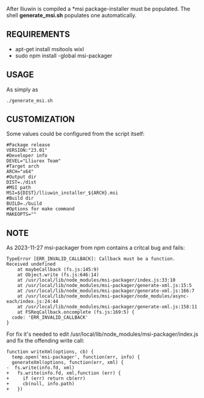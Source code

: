 After lliuwin is compiled a *msi package-installer must be populated.
The shell __generate_msi.sh__ populates one automatically. 

## REQUIREMENTS
 - apt-get install msitools wixl
 - sudo npm install -global msi-packager

## USAGE
As simply as
```
./generate_msi.sh
```

## CUSTOMIZATION
Some values could be configured from the script itself:
```
#Package release
VERSION:"23.01"
#Developer info
DEVEL="Lliurex Team"
#Target arch
ARCH="x64"
#Output dir
DIST=./dist
#MSI path
MSI=${DIST}/lliuwin_installer_${ARCH}.msi
#Build dir
BUILD=./build
#Options for make command
MAKEOPTS=""
```
## NOTE
As 2023-11-27 msi-packager from npm contains a critcal bug and fails:
```
TypeError [ERR_INVALID_CALLBACK]: Callback must be a function. Received undefined
    at maybeCallback (fs.js:145:9)
    at Object.write (fs.js:646:14)
    at /usr/local/lib/node_modules/msi-packager/index.js:33:10
    at /usr/local/lib/node_modules/msi-packager/generate-xml.js:15:5
    at /usr/local/lib/node_modules/msi-packager/generate-xml.js:166:7
    at /usr/local/lib/node_modules/msi-packager/node_modules/async-each/index.js:24:44
    at /usr/local/lib/node_modules/msi-packager/generate-xml.js:158:11
    at FSReqCallback.oncomplete (fs.js:169:5) {
  code: 'ERR_INVALID_CALLBACK'
}
```

For fix it's needed to edit /usr/local/lib/node_modules/msi-packager/index.js and fix the offending write call:

```
function writeXml(options, cb) {
  temp.open('msi-packager', function(err, info) {
  generateXml(options, function(err, xml) {
-  fs.write(info.fd, xml)
+   fs.write(info.fd, xml,function (err) {
+     if (err) return cb(err)
+     cb(null, info.path)
+   })
```

